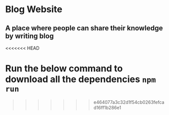 # Blog Website

## A place where people can share their knowledge by writing blog
<<<<<<< HEAD

Run the below command to download all the dependencies 
`npm run`
=======
>>>>>>> e464077a3c32d1f54cb0263fefcad16ff1b286e1
